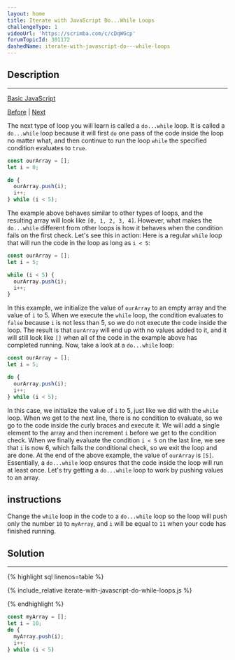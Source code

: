 ```yaml
---
layout: home
title: Iterate with JavaScript Do...While Loops
challengeType: 1
videoUrl: 'https://scrimba.com/c/cDqWGcp'
forumTopicId: 301172
dashedName: iterate-with-javascript-do---while-loops
---
```


<div class="row">
<div class="columnStmt" markdown="1">

## Description
------

[Basic JavaScript](../basic-javascript/README.html) 

[Before](./nesting-for-loops.md)  | [Next](./replace-loops-using-recursion.md) 

The next type of loop you will learn is called a `do...while` loop. It is called a `do...while` loop because it will first `do` one pass of the code inside the loop no matter what, and then continue to run the loop `while` the specified condition evaluates to `true`.

```js
const ourArray = [];
let i = 0;

do {
  ourArray.push(i);
  i++;
} while (i < 5);
```

The example above behaves similar to other types of loops, and the resulting array will look like `[0, 1, 2, 3, 4]`. However, what makes the `do...while` different from other loops is how it behaves when the condition fails on the first check. Let's see this in action: Here is a regular `while` loop that will run the code in the loop as long as `i < 5`:

```js
const ourArray = []; 
let i = 5;

while (i < 5) {
  ourArray.push(i);
  i++;
}
```

In this example, we initialize the value of `ourArray` to an empty array and the value of `i` to 5. When we execute the `while` loop, the condition evaluates to `false` because `i` is not less than 5, so we do not execute the code inside the loop. The result is that `ourArray` will end up with no values added to it, and it will still look like `[]` when all of the code in the example above has completed running. Now, take a look at a `do...while` loop:

```js
const ourArray = []; 
let i = 5;

do {
  ourArray.push(i);
  i++;
} while (i < 5);
```

In this case, we initialize the value of `i` to 5, just like we did with the `while` loop. When we get to the next line, there is no condition to evaluate, so we go to the code inside the curly braces and execute it. We will add a single element to the array and then increment `i` before we get to the condition check. When we finally evaluate the condition `i < 5` on the last line, we see that `i` is now 6, which fails the conditional check, so we exit the loop and are done. At the end of the above example, the value of `ourArray` is `[5]`. Essentially, a `do...while` loop ensures that the code inside the loop will run at least once. Let's try getting a `do...while` loop to work by pushing values to an array.

##  instructions 

Change the `while` loop in the code to a `do...while` loop so the loop will push only the number `10` to `myArray`, and `i` will be equal to `11` when your code has finished running.

</div>
<div class="columnSol" markdown="1">

## Solution
------

{% highlight sql linenos=table %}

{% include_relative iterate-with-javascript-do-while-loops.js %}

{% endhighlight %}

</div>
</div>




```js
const myArray = [];
let i = 10;
do {
  myArray.push(i);
  i++;
} while (i < 5)
```

